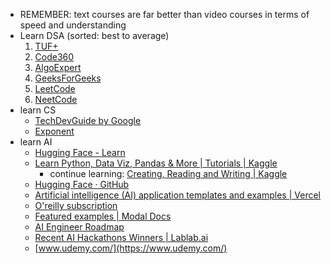 
- REMEMBER:  text courses are far better than video courses in terms of speed and understanding
-  Learn DSA (sorted: best to average)
	1. [TUF+](https://takeuforward.org/plus)
	2. [Code360](https://www.naukri.com/code360)
	3. [AlgoExpert](https://www.algoexpert.io) 
	4. [GeeksForGeeks](https://www.geeksforgeeks.org/)
	5. [LeetCode](https://leetcode.com/) 
	6. [NeetCode](https://neetcode.io/)
- learn CS
	- [TechDevGuide by Google](https://techdevguide.withgoogle.com/)
	 - [Exponent](https://www.tryexponent.com/)
- learn AI
	- [Hugging Face - Learn](https://huggingface.co/learn)
	- [Learn Python, Data Viz, Pandas & More | Tutorials | Kaggle](https://www.kaggle.com/learn)
		- continue learning: [Creating, Reading and Writing | Kaggle](https://www.kaggle.com/code/residentmario/creating-reading-and-writing)
	- [Hugging Face · GitHub](https://github.com/huggingface)
	- [Artificial intelligence (AI) application templates and examples | Vercel](https://vercel.com/templates/ai)
	- [O'reilly subscription](https://www.oreilly.com/) 
	- [Featured examples | Modal Docs](https://modal.com/docs/examples)
	- [AI Engineer Roadmap](https://roadmap.sh/ai-engineer)
	- [Recent AI Hackathons Winners | Lablab.ai](https://lablab.ai/apps/recent-winners)
	- [www.udemy.com/](https://www.udemy.com/)
